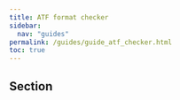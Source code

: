 ```yaml
---
title: ATF format checker
sidebar:
  nav: "guides"
permalink: /guides/guide_atf_checker.html
toc: true
---
```

## Section
